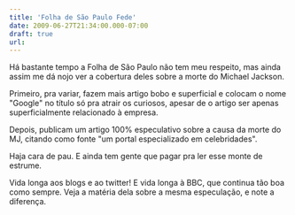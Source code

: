 ```yaml
---
title: 'Folha de São Paulo Fede'
date: 2009-06-27T21:34:00.000-07:00
draft: true
url: 
---
```


Há bastante tempo a Folha de São Paulo não tem meu respeito, mas ainda assim me dá nojo ver a cobertura deles sobre a morte do Michael Jackson.  
  
Primeiro, pra variar, fazem mais artigo bobo e superficial e colocam o nome "Google" no título só pra atrair os curiosos, apesar de o artigo ser apenas superficialmente relacionado à empresa.  
  
Depois, publicam um artigo 100% especulativo sobre a causa da morte do MJ, citando como fonte "um portal especializado em celebridades".  
  
Haja cara de pau. E ainda tem gente que pagar pra ler esse monte de estrume.  
  
Vida longa aos blogs e ao twitter! E vida longa à BBC, que continua tão boa como sempre. Veja a matéria dela sobre a mesma especulação, e note a diferença.
